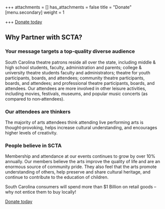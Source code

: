 +++
attachments = []
has_attachments = false
title = "Donate"
[menu.secondary]
weight = 1

+++
[Donate today](https://www.paypal.com/cgi-bin/webscr?cmd=_s-xclick&hosted_button_id=YN3VTL4UQ6W9A)

## Why Partner with SCTA?

### Your message targets a top‐quality diverse audience

South Carolina theatre patrons reside all over the state, including middle & high school students, faculty, administration and parents; college & university theatre students faculty and administrators; theatre for youth participants, boards, and attendees; community theatre participants, boards, and attendees; and professional theatre participants, boards, and attendees. Our attendees are more involved in other leisure activities, including movies, festivals, museums, and popular music concerts (as compared to non‐attendees).

### Our attendees are thinkers

The majority of arts attendees think attending live performing arts is thought‐provoking, helps increase cultural understanding, and encourages higher levels of creativity.

### People believe in SCTA

Membership and attendance at our events continues to grow by over 10% annually. Our members believe the arts improve the quality of life and are an enormous source of community pride. They also feel that the arts promote understanding of others, help preserve and share cultural heritage, and continue to contribute to the education of children.

South Carolina consumers will spend more than $1 Billion on retail goods – why not entice them to buy locally!

[Donate today](https://www.paypal.com/cgi-bin/webscr?cmd=_s-xclick&hosted_button_id=YN3VTL4UQ6W9A)